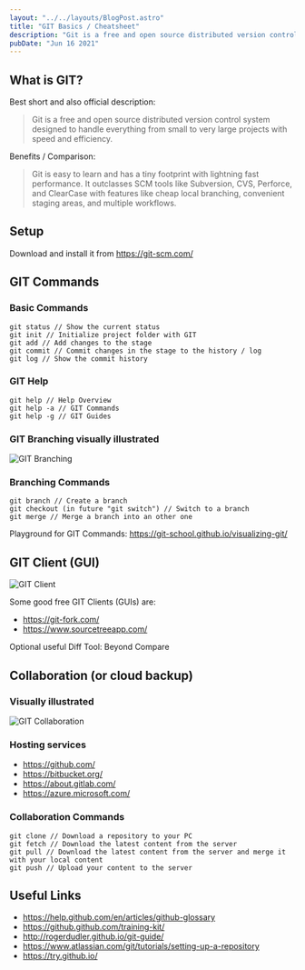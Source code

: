 ```yaml
---
layout: "../../layouts/BlogPost.astro"
title: "GIT Basics / Cheatsheet"
description: "Git is a free and open source distributed version control system designed to handle everything from small to very large projects with speed and efficiency."
pubDate: "Jun 16 2021"
---
```


## What is GIT?

Best short and also official description:

> Git is a free and open source distributed version control system designed to handle everything from small to very large projects with speed and efficiency.

Benefits / Comparison:

> Git is easy to learn and has a tiny footprint with lightning fast performance. It outclasses SCM tools like Subversion, CVS, Perforce, and ClearCase with features like cheap local branching, convenient staging areas, and multiple workflows.

## Setup

Download and install it from <https://git-scm.com/>

## GIT Commands

### Basic Commands

```
git status // Show the current status
git init // Initialize project folder with GIT
git add // Add changes to the stage
git commit // Commit changes in the stage to the history / log
git log // Show the commit history
```

### GIT Help

```
git help // Help Overview
git help -a // GIT Commands
git help -g // GIT Guides
```

### GIT Branching visually illustrated

![GIT Branching](/git-branching.png)

### Branching Commands

```
git branch // Create a branch
git checkout (in future "git switch") // Switch to a branch
git merge // Merge a branch into an other one
```

Playground for GIT Commands: <https://git-school.github.io/visualizing-git/>

## GIT Client (GUI)

![GIT Client](/git-client.jpg)

Some good free GIT Clients (GUIs) are:

- <https://git-fork.com/>
- <https://www.sourcetreeapp.com/>

Optional useful Diff Tool: Beyond Compare

## Collaboration (or cloud backup)

### Visually illustrated

![GIT Collaboration](/git-collaboration.png)

### Hosting services

- <https://github.com/>
- <https://bitbucket.org/>
- <https://about.gitlab.com/>
- <https://azure.microsoft.com/>

### Collaboration Commands

```
git clone // Download a repository to your PC
git fetch // Download the latest content from the server
git pull // Download the latest content from the server and merge it with your local content
git push // Upload your content to the server
```

## Useful Links

- <https://help.github.com/en/articles/github-glossary>
- <https://github.github.com/training-kit/>
- <http://rogerdudler.github.io/git-guide/>
- <https://www.atlassian.com/git/tutorials/setting-up-a-repository>
- <https://try.github.io/>
